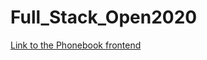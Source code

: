# Full_Stack_Open2020

[Link to the Phonebook frontend](https://github.com/sourpaper/Full_Stack_Open2020/tree/master/part2/phonebook)
